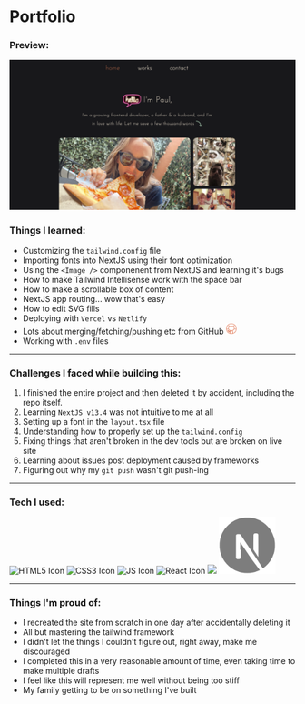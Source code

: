 # Portfolio

### Preview:

<img src='./portfolio.png' alt='home page snapshot' width='550' />

### Things I learned:

- Customizing the `tailwind.config` file
- Importing fonts into NextJS using their font optimization
- Using the `<Image />` componenent from NextJS and learning it's bugs
- How to make Tailwind Intellisense work with the space bar
- How to make a scrollable box of content
- NextJS app routing... wow that's easy
- How to edit SVG fills
- Deploying with `Vercel` vs `Netlify`
- Lots about merging/fetching/pushing etc from GitHub <img src='./src/resources/github.svg' alt='github icon' width='20'/>
- Working with `.env` files

---

### Challenges I faced while building this:

1. I finished the entire project and then deleted it by accident, including the repo itself.
2. Learning `NextJS v13.4` was not intuitive to me at all
3. Setting up a font in the `layout.tsx` file
4. Understanding how to properly set up the `tailwind.config`
5. Fixing things that aren't broken in the dev tools but are broken on live site
6. Learning about issues post deployment caused by frameworks
7. Figuring out why my `git push` wasn't git push-ing

---

### Tech I used:

![HTML5 Icon](https://github.com/Jpaulsisson/blackjack/assets/107195036/3a5a5be0-0d6b-4600-9f58-1eb643dbe6a9)
![CSS3 Icon](https://github.com/Jpaulsisson/blackjack/assets/107195036/8f06e450-42f8-4725-b9e9-3edf8d30d7cd)
![JS Icon](https://github.com/Jpaulsisson/blackjack/assets/107195036/cf03844b-6e3e-4865-9ace-4de585ddf07d)
![React Icon](https://github.com/Jpaulsisson/blackjack/assets/107195036/4902bbeb-4e7d-4b64-99e0-10b6adb2ebcd)
<img src='https://upload.wikimedia.org/wikipedia/commons/thumb/d/d5/Tailwind_CSS_Logo.svg/128px-Tailwind_CSS_Logo.svg.png' />
<img src='./next.svg' alt='nextjs icon' width='100' />

---

### Things I'm proud of:

- I recreated the site from scratch in one day after accidentally deleting it
- All but mastering the tailwind framework
- I didn't let the things I couldn't figure out, right away, make me discouraged
- I completed this in a very reasonable amount of time, even taking time to make multiple drafts
- I feel like this will represent me well without being too stiff
- My family getting to be on something I've built
